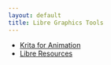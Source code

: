 ```yaml
---
layout: default
title: Libre Graphics Tools
---
```


- [Krita for Animation](/articles/krita-for-animation)
- [Libre Resources](/articles//libre-resources)

